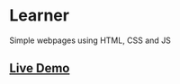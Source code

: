# Learner
Simple webpages using HTML, CSS and JS

## [Live Demo](https://raw.githack.com/108119080/Learner/master/index.html)

